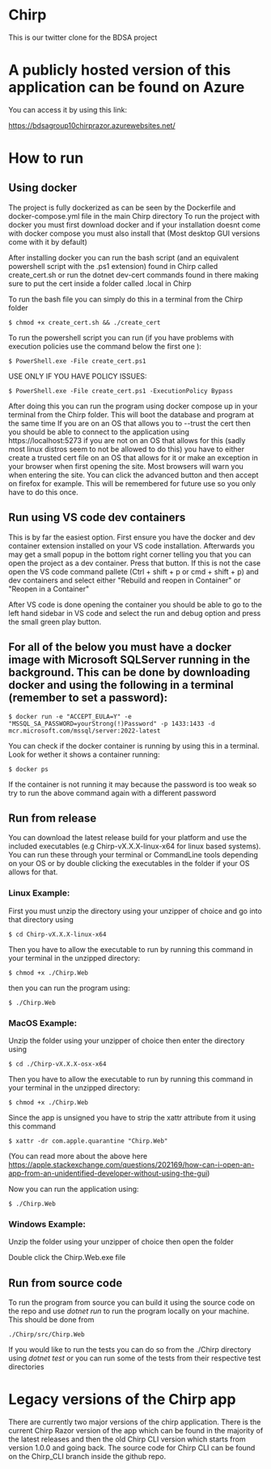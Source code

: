 # Chirp
This is our twitter clone for the BDSA project

# A publicly hosted version of this application can be found on Azure
You can access it by using this link:  

https://bdsagroup10chirprazor.azurewebsites.net/  

# How to run
## Using docker
The project is fully dockerized as can be seen by the Dockerfile and docker-compose.yml file in the main Chirp directory
To run the project with docker you must first download docker and if your installation doesnt come with docker compose you must also install that (Most desktop GUI versions come with it by default)  

After installing docker you can run the bash script (and an equivalent powershell script with the .ps1 extension) found in Chirp called create_cert.sh or run the dotnet dev-cert commands found in there making sure to put the cert inside a folder called .local in Chirp  

To run the bash file you can simply do this in a terminal from the Chirp folder  

```
$ chmod +x create_cert.sh && ./create_cert
```

To run the powershell script you can run (if you have problems with execution policies use the command below the first one ):  

```
$ PowerShell.exe -File create_cert.ps1
``` 

USE ONLY IF YOU HAVE POLICY ISSUES:  

```
$ PowerShell.exe -File create_cert.ps1 -ExecutionPolicy Bypass
```

After doing this you can run the program using docker compose up in your terminal from the Chirp folder. This will boot the database and program at the same time
If you are on an OS that allows you to --trust the cert then you should be able to connect to the application using https://localhost:5273 if you are not on an OS that allows for this (sadly most linux distros seem to not be allowed to do this) you have to either create a trusted cert file on an OS that allows for it or make an exception in your browser when first opening the site. Most browsers will warn you when entering the site. You can click the advanced button and then accept on firefox for example. This will be remembered for future use so you only have to do this once.  


## Run using VS code dev containers
This is by far the easiest option. First ensure you have the docker and dev container extension installed on your VS code installation. Afterwards you may get a small popup in the bottom right corner telling you that you can open the project as a dev container. Press that button. If this is not the case open the VS code command pallete (Ctrl + shift + p or cmd + shift + p) and dev containers and select either "Rebuild and reopen in Container" or "Reopen in a Container"  

After VS code is done opening the container you should be able to go to the left hand sidebar in VS code and select the run and debug option and press the small green play button.  

## For all of the below you must have a docker image with Microsoft SQLServer running in the background. This can be done by downloading docker and using the following in a terminal (remember to set a password):
```
$ docker run -e "ACCEPT_EULA=Y" -e "MSSQL_SA_PASSWORD=yourStrong(!)Password" -p 1433:1433 -d mcr.microsoft.com/mssql/server:2022-latest
```

You can check if the docker container is running by using this in a terminal. Look for wether it shows a container running:

```
$ docker ps
```

If the container is not running it may because the password is too weak so try to run the above command again with a different password

## Run from release
You can download the latest release build for your platform and use the included executables (e.g Chirp-vX.X.X-linux-x64 for linux based systems). You can run these through your terminal or CommandLine tools depending on your OS or by double clicking the executables in the folder if your OS allows for that.

### Linux Example:
First you must unzip the directory using your unzipper of choice and go into that directory using  

```
$ cd Chirp-vX.X.X-linux-x64
```

Then you have to allow the executable to run by running this command in your terminal in the unzipped directory:  

```
$ chmod +x ./Chirp.Web
```

then you can run the program using:  

```
$ ./Chirp.Web
```

### MacOS Example:
Unzip the folder using your unzipper of choice then enter the directory using  

```
$ cd ./Chirp-vX.X.X-osx-x64
```

Then you have to allow the executable to run by running this command in your terminal in the unzipped directory:  

```
$ chmod +x ./Chirp.Web
``` 

Since the app is unsigned you have to strip the xattr attribute from it using this command  

```
$ xattr -dr com.apple.quarantine "Chirp.Web"
```

(You can read more about the above here https://apple.stackexchange.com/questions/202169/how-can-i-open-an-app-from-an-unidentified-developer-without-using-the-gui)  

Now you can run the application using:  

```
$ ./Chirp.Web
```

### Windows Example:
Unzip the folder using your unzipper of choice then open the folder  

Double click the Chirp.Web.exe file  

## Run from source code
To run the program from source you can build it using the source code on the repo and use _dotnet run_ to run the program locally on your machine. This should be done from  

```
./Chirp/src/Chirp.Web
```

If you would like to run the tests you can do so from the ./Chirp directory using _dotnet test_ or you can run some of the tests from their respective test directories  

# Legacy versions of the Chirp app
There are currently two major versions of the chirp application. There is the current Chirp Razor version of the app which can be found in the majority of the latest releases and then the old Chirp CLI version which starts from version 1.0.0 and going back. The source code for Chirp CLI can be found on the Chirp_CLI branch inside the github repo.

